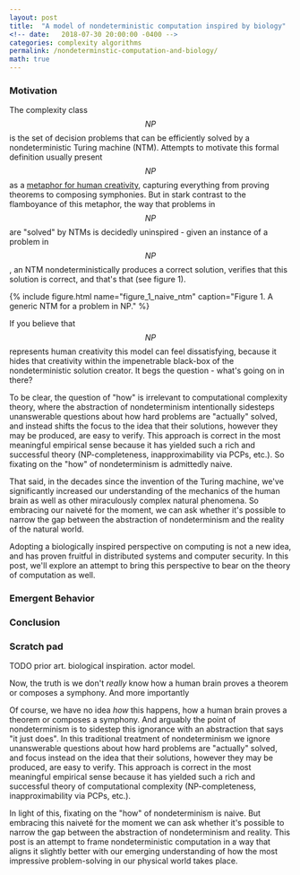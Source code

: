 ```yaml
---
layout: post
title:  "A model of nondeterministic computation inspired by biology"
<!-- date:   2018-07-30 20:00:00 -0400 -->
categories: complexity algorithms
permalink: /nondeterminstic-computation-and-biology/
math: true
---
```


### Motivation

The complexity class $$NP$$ is the set of decision problems that can be
efficiently solved by a nondeterministic Turing machine (NTM).
Attempts to motivate this formal definition usually present $$NP$$ as a
[metaphor for human creativity](http://www.math.ias.edu/~avi/PUBLICATIONS/MYPAPERS/AW09/AW09.pdf),
capturing everything from proving theorems to composing symphonies.
But in stark contrast to the flamboyance of this metaphor, the way that problems in $$NP$$
are "solved" by NTMs is decidedly uninspired - given an instance of a problem in $$NP$$,
an NTM nondeterministically produces a correct solution,
verifies that this solution is correct, and that's that (see figure 1).

{%
  include figure.html
  name="figure_1_naive_ntm"
  caption="Figure 1. A generic NTM for a problem in NP."
%}

If you believe that $$NP$$ represents human creativity this model can feel dissatisfying,
because it hides that
creativity within the impenetrable black-box of the nondeterministic
solution creator. It begs the question - what's going on in there?

To be clear, the question of "how" is irrelevant to computational complexity theory,
where the abstraction of
nondeterminism intentionally sidesteps unanswerable questions about how hard problems are
"actually" solved, and instead shifts the focus to the idea that their
solutions, however they may be produced, are easy to verify.
This approach is correct in the most meaningful empirical sense because it has yielded
such a rich and successful theory (NP-completeness, inapproximability via PCPs, etc.).
So fixating on the "how" of nondeterminism is admittedly naive.

That said, in the decades since the invention of the Turing machine, we've
significantly increased our understanding of the mechanics of the human brain
as well as other miraculously complex natural phenomena. So embracing our
naivet&eacute; for the moment, we can ask whether it's possible to narrow
the gap between the abstraction of nondeterminism and the reality of the
natural world.

Adopting a biologically inspired perspective on computing is not a new idea,
and has proven fruitful in distributed systems and computer security.
In this post, we'll explore an attempt to bring this perspective to bear
on the theory of computation as well.










### Emergent Behavior



### Conclusion


### Scratch pad

TODO prior art. biological inspiration. actor model.



Now, the truth is we don't _really_ know how a human brain proves a theorem
or composes a symphony. And more importantly

Of course, we have no idea _how_ this happens, how a human brain proves a theorem or composes a symphony.
And arguably the point of nondeterminism is to sidestep this ignorance with an abstraction
that says "it just does". In this traditional treatment of nondeterminism we ignore unanswerable questions
about how hard problems are "actually" solved, and focus instead on the idea that their
solutions, however they may be produced, are easy to verify. This approach is correct in the most meaningful
empirical sense because it has yielded such a rich and successful theory of computational
complexity (NP-completeness, inapproximability via PCPs, etc.).

In light of this, fixating on the "how" of nondeterminism is naive. But
embracing this naivet&eacute; for the moment we can ask whether it's possible to
narrow the gap between the abstraction of nondeterminism and reality. This post is
an attempt to frame nondeterministic computation in a way that aligns it slightly
better with our emerging understanding of how the most impressive problem-solving
in our physical world takes place.
